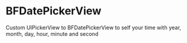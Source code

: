 # BFDatePickerView
Custom UIPickerView to BFDatePickerView to self your time with year, month, day, hour, minute and second
